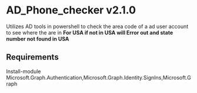 # AD_Phone_checker v2.1.0
Utilizes AD tools in powershell to check the area code of a ad user account to see where the are in **For USA if not in USA will Error out and state number not found in USA**


Requirements
------------------
 Install-module Microsoft.Graph.Authentication,Microsoft.Graph.Identity.SignIns,Microsoft.Graph
